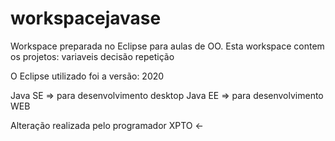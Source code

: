 # workspacejavase
Workspace preparada no Eclipse para aulas de OO.
Esta workspace contem os projetos:
variaveis
decisão
repetição

O Eclipse utilizado foi a versão: 2020

Java SE => para desenvolvimento desktop
Java EE => para desenvolvimento WEB

Alteração realizada pelo programador XPTO <-
